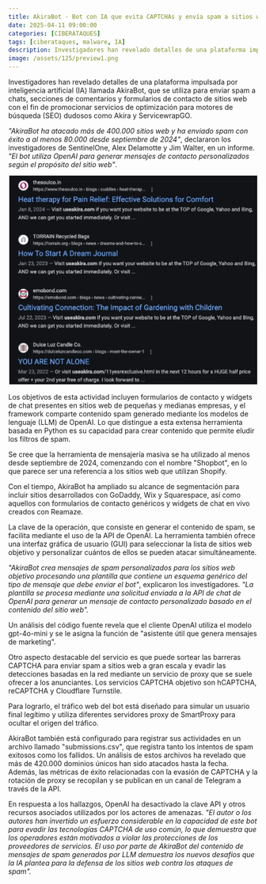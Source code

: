 ```yaml
---
title: AkiraBot - Bot con IA que evita CAPTCHAs y envía spam a sitios web a gran escala
date: 2025-04-11 09:00:00 
categories: [CIBERATAQUES]
tags: [ciberataques, malware, IA]
description: Investigadores han revelado detalles de una plataforma impulsada por inteligencia artificial (IA) llamada AkiraBot, que se utiliza para enviar spam a chats.
image: /assets/125/preview1.png
---
```


Investigadores han revelado detalles de una plataforma impulsada por inteligencia artificial (IA) llamada AkiraBot, que se utiliza para enviar spam a chats, secciones de comentarios y formularios de contacto de sitios web con el fin de promocionar servicios de optimización para motores de búsqueda (SEO) dudosos como Akira y ServicewrapGO.

*"AkiraBot ha atacado más de 400.000 sitios web y ha enviado spam con éxito a al menos 80.000 desde septiembre de 2024"*, declararon los investigadores de SentinelOne, Alex Delamotte y Jim Walter, en un informe. *"El bot utiliza OpenAI para generar mensajes de contacto personalizados según el propósito del sitio web"*.

![Imagen 01](/assets/125/125-01.png)

Los objetivos de esta actividad incluyen formularios de contacto y widgets de chat presentes en sitios web de pequeñas y medianas empresas, y el framework comparte contenido spam generado mediante los modelos de lenguaje (LLM) de OpenAI. Lo que distingue a esta extensa herramienta basada en Python es su capacidad para crear contenido que permite eludir los filtros de spam.

Se cree que la herramienta de mensajería masiva se ha utilizado al menos desde septiembre de 2024, comenzando con el nombre "Shopbot", en lo que parece ser una referencia a los sitios web que utilizan Shopify.

Con el tiempo, AkiraBot ha ampliado su alcance de segmentación para incluir sitios desarrollados con GoDaddy, Wix y Squarespace, así como aquellos con formularios de contacto genéricos y widgets de chat en vivo creados con Reamaze.

La clave de la operación, que consiste en generar el contenido de spam, se facilita mediante el uso de la API de OpenAI. La herramienta también ofrece una interfaz gráfica de usuario (GUI) para seleccionar la lista de sitios web objetivo y personalizar cuántos de ellos se pueden atacar simultáneamente.

*"AkiraBot crea mensajes de spam personalizados para los sitios web objetivo procesando una plantilla que contiene un esquema genérico del tipo de mensaje que debe enviar el bot"*, explicaron los investigadores. *"La plantilla se procesa mediante una solicitud enviada a la API de chat de OpenAI para generar un mensaje de contacto personalizado basado en el contenido del sitio web".*

Un análisis del código fuente revela que el cliente OpenAI utiliza el modelo gpt-4o-mini y se le asigna la función de "asistente útil que genera mensajes de marketing".

Otro aspecto destacable del servicio es que puede sortear las barreras CAPTCHA para enviar spam a sitios web a gran escala y evadir las detecciones basadas en la red mediante un servicio de proxy que se suele ofrecer a los anunciantes. Los servicios CAPTCHA objetivo son hCAPTCHA, reCAPTCHA y Cloudflare Turnstile.

Para lograrlo, el tráfico web del bot está diseñado para simular un usuario final legítimo y utiliza diferentes servidores proxy de SmartProxy para ocultar el origen del tráfico.

AkiraBot también está configurado para registrar sus actividades en un archivo llamado "submissions.csv", que registra tanto los intentos de spam exitosos como los fallidos. Un análisis de estos archivos ha revelado que más de 420.000 dominios únicos han sido atacados hasta la fecha. Además, las métricas de éxito relacionadas con la evasión de CAPTCHA y la rotación de proxy se recopilan y se publican en un canal de Telegram a través de la API.

En respuesta a los hallazgos, OpenAI ha desactivado la clave API y otros recursos asociados utilizados  por los actores de amenazas. *"El autor o los autores han invertido un esfuerzo considerable en la capacidad de este bot para evadir las tecnologías CAPTCHA de uso común, lo que demuestra que los operadores están motivados a violar las protecciones de los proveedores de servicios. El uso por parte de AkiraBot del contenido de mensajes de spam generados por LLM demuestra los nuevos desafíos que la IA plantea para la defensa de los sitios web contra los ataques de spam".*

